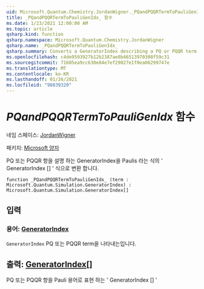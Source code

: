 ```yaml
---
uid: Microsoft.Quantum.Chemistry.JordanWigner._PQandPQQRTermToPauliGenIdx_
title: _PQandPQQRTermToPauliGenIdx_ 함수
ms.date: 1/23/2021 12:00:00 AM
ms.topic: article
qsharp.kind: function
qsharp.namespace: Microsoft.Quantum.Chemistry.JordanWigner
qsharp.name: _PQandPQQRTermToPauliGenIdx_
qsharp.summary: Converts a GeneratorIndex describing a PQ or PQQR term to an expression 'GeneratorIndex[]' in terms of Paulis
ms.openlocfilehash: c4de9593927b12b2387ae0b46513970308f59c31
ms.sourcegitcommit: 71605ea9cc630e84e7ef29027e1f0ea06299747e
ms.translationtype: MT
ms.contentlocale: ko-KR
ms.lasthandoff: 01/26/2021
ms.locfileid: "98839320"
---
```

# <a name="_pqandpqqrtermtopauligenidx_-function"></a>_PQandPQQRTermToPauliGenIdx_ 함수

네임 스페이스: [JordanWigner](xref:Microsoft.Quantum.Chemistry.JordanWigner)

패키지: [Microsoft 양자](https://nuget.org/packages/Microsoft.Quantum.Chemistry)


PQ 또는 PQQR 항을 설명 하는 GeneratorIndex을 Paulis 라는 식의 ' GeneratorIndex [] ' 식으로 변환 합니다.

```qsharp
function _PQandPQQRTermToPauliGenIdx_ (term : Microsoft.Quantum.Simulation.GeneratorIndex) : Microsoft.Quantum.Simulation.GeneratorIndex[]
```


## <a name="input"></a>입력

### <a name="term--generatorindex"></a>용어: [GeneratorIndex](xref:Microsoft.Quantum.Simulation.GeneratorIndex)

`GeneratorIndex` PQ 또는 PQQR term을 나타내는입니다.



## <a name="output--generatorindex"></a>출력: [GeneratorIndex](xref:Microsoft.Quantum.Simulation.GeneratorIndex)[]

PQ 또는 PQQR 항을 Pauli 용어로 표현 하는 ' GeneratorIndex [] '